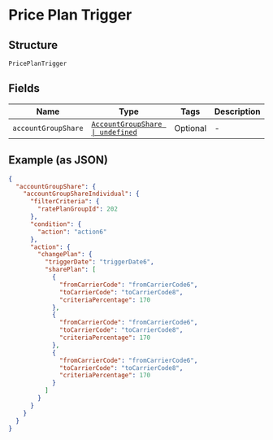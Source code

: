 
# Price Plan Trigger

## Structure

`PricePlanTrigger`

## Fields

| Name | Type | Tags | Description |
|  --- | --- | --- | --- |
| `accountGroupShare` | [`AccountGroupShare \| undefined`](../../doc/models/account-group-share.md) | Optional | - |

## Example (as JSON)

```json
{
  "accountGroupShare": {
    "accountGroupShareIndividual": {
      "filterCriteria": {
        "ratePlanGroupId": 202
      },
      "condition": {
        "action": "action6"
      },
      "action": {
        "changePlan": {
          "triggerDate": "triggerDate6",
          "sharePlan": [
            {
              "fromCarrierCode": "fromCarrierCode6",
              "toCarrierCode": "toCarrierCode8",
              "criteriaPercentage": 170
            },
            {
              "fromCarrierCode": "fromCarrierCode6",
              "toCarrierCode": "toCarrierCode8",
              "criteriaPercentage": 170
            },
            {
              "fromCarrierCode": "fromCarrierCode6",
              "toCarrierCode": "toCarrierCode8",
              "criteriaPercentage": 170
            }
          ]
        }
      }
    }
  }
}
```

